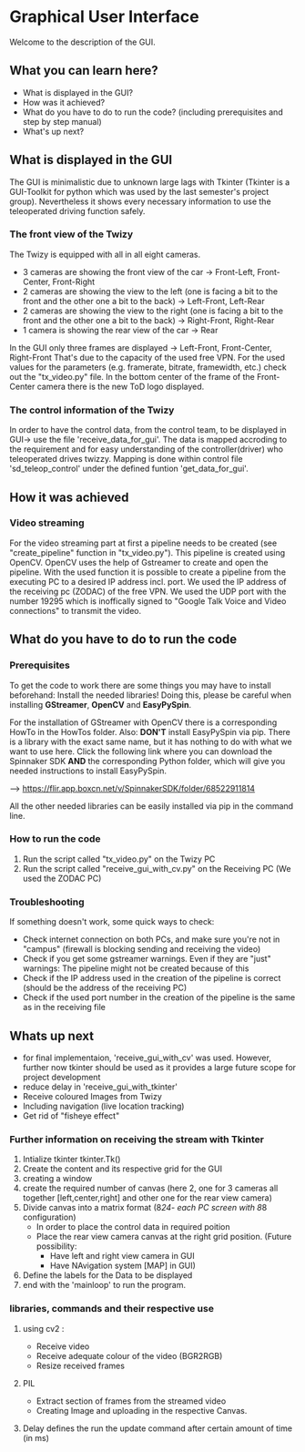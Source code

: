 # Graphical User Interface #
Welcome to the description of the GUI. 

## What you can learn here? ##

* What is displayed in the GUI?
* How was it achieved?
* What do you have to do to run the code? (including prerequisites and step by step manual)
* What's up next?


## What is displayed in the GUI ##

The GUI is minimalistic due to unknown large lags with Tkinter (Tkinter is a GUI-Toolkit for python which was used by the last semester's project group).
Nevertheless it shows every necessary information to use the teleoperated driving function safely.

### The front view of the Twizy ###

The Twizy is equipped with all in all eight cameras.

* 3 cameras are showing the front view of the car -> Front-Left, Front-Center, Front-Right
* 2 cameras are showing the view to the left (one is facing a bit to the front and the other one a bit to the back) -> Left-Front, Left-Rear
* 2 cameras are showing the view to the right (one is facing a bit to the front and the other one a bit to the back) -> Right-Front, Right-Rear
* 1 camera is showing the rear view of the car -> Rear

In the GUI only three frames are displayed -> Left-Front, Front-Center, Right-Front
That's due to the capacity of the used free VPN. For the used values for the parameters (e.g. framerate, bitrate, framewidth, etc.) check out the "tx_video.py" file.
In the bottom center of the frame of the Front-Center camera there is the new ToD logo displayed. 

### The control information of the Twizy ###
In order to have the control data, from the control team, to be displayed in GUI-> use the file 'receive_data_for_gui'.
The data is mapped accroding to the requirement and for easy understanding of the controller(driver) who teleoperated drives twizzy.
Mapping is done within control file 'sd_teleop_control' under the defined funtion 'get_data_for_gui'.

## How it was achieved ##

### Video streaming ###

For the video streaming part at first a pipeline needs to be created (see "create_pipeline" function in "tx_video.py"). This pipeline is created using OpenCV.
OpenCV uses the help of Gstreamer to create and open the pipeline. With the used function it is possible to create a pipeline from the executing PC to a desired IP address incl. port.
We used the IP address of the receiving pc (ZODAC) of the free VPN. We used the UDP port with the number 19295 which is inoffically signed to "Google Talk Voice and Video connections" to transmit the video.



##  What do you have to do to run the code ##

### Prerequisites ###
To get the code to work there are some things you may have to install beforehand: Install the needed libraries!
Doing this, please be careful when installing **GStreamer**, **OpenCV** and **EasyPySpin**.

For the installation of GStreamer with OpenCV there is a corresponding HowTo in the HowTos folder.
Also: **DON'T** install EasyPySpin via pip. There is a library with the exact same name, but it has nothing to do with what we want to use here.
Click the following link where you can download the Spinnaker SDK **AND** the corresponding Python folder, which will give you needed instructions to install EasyPySpin.

--> https://flir.app.boxcn.net/v/SpinnakerSDK/folder/68522911814

All the other needed libraries can be easily installed via pip in the command line.

### How to run the code ##
 
1. Run the script called "tx_video.py" on the Twizy PC
2. Run the script called "receive_gui_with_cv.py" on the Receiving PC (We used the ZODAC PC)

### Troubleshooting ###
If something doesn't work, some quick ways to check:

* Check internet connection on both PCs, and make sure you're not in "campus" (firewall is blocking sending and receiving the video)
* Check if you get some gstreamer warnings. Even if they are "just" warnings: The pipeline might not be created because of this
* Check if the IP address used in the creation of the pipeline is correct (should be the address of the receiving PC)
* Check if the used port number in the creation of the pipeline is the same as in the receiving file

## Whats up next ##

* for final implementaion, 'receive_gui_with_cv' was used. However, further now tkinter should be used as it provides a large future scope for project development
* reduce delay in 'receive_gui_with_tkinter'
* Receive coloured Images from Twizy
* Including navigation (live location tracking)
* Get rid of "fisheye effect" 

### Further information on receiving the stream with Tkinter ###
1. Intialize tkinter
    tkinter.Tk()
2. Create the content and its respective grid for the GUI
3. creating a window
4. create the required number of canvas (here 2, one for 3 cameras all together [left,center,right] and other one for the rear view camera)
5. Divide canvas into a matrix format (8*24- each PC screen with 8*8 configuration)
    - In order to place the control data in required poition
    - Place the rear view camera canvas at the right grid position.
    (Future possibility:
        - Have left and right view camera in GUI
        - Have NAvigation system [MAP] in GUI)
6. Define the labels for the Data to be displayed 
7. end with the 'mainloop' to run the program.

### libraries, commands and their respective use ###

1. using cv2 :
    - Receive video
    - Receive adequate colour of the video (BGR2RGB)
    - Resize received frames

2. PIL
    - Extract section of frames from the streamed video
    - Creating Image and uploading in the respective Canvas.

3. Delay 
    defines the run the update command after certain amount of time (in ms)